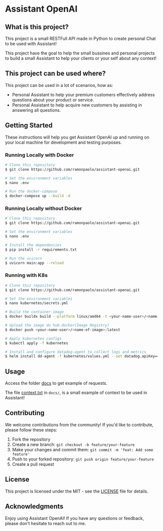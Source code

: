 # Assistant OpenAI

## What is this project?

This project is a small RESTFull API made in Python to create personal Chat to be used with Assistant!

This project have the goal to help the small bussines and personal projects to build a small Assistant to help your clients or your self about any context!

## This project can be used where?

This project can be used in a lot of scenarios, how as:

- Personal Assistant to help your premium customers effectively address questions about your product or service.
- Personal Assistant to help acquire new customers by assisting in answering all questions.

## Getting Started

These instructions will help you get Assistant OpenAI up and running on your local machine for development and testing purposes.

### Running Locally with Docker
```bash
# Clone this repository
$ git clone https://github.com/ramonpaolo/assistant-openai.git

# Set the environment variables
$ nano .env

# Run the docker-compose
$ docker-compose up --build -d
```

### Running Locally without Docker
```bash
# Clone this repository
$ git clone https://github.com/ramonpaolo/assistant-openai.git

# Set the environment variables
$ nano .env

# Install the dependencies
$ pip install -r requirements.txt

# Run the uvicorn
$ uvicorn main:app --reload
```

### Running with K8s
```bash
# Clone this repository
$ git clone https://github.com/ramonpaolo/assistant-openai.git

# Set the environment variables
$ nano kubernetes/secrets.yml

# Build the container image
$ docker buildx build --platform linux/amd64 -t <your-name-user>/<name-of-image>:latest .

# Upload the image do hub.docker(Image Registry)
$ docker push <your-name-user>/<name-of-image>:latest

# Apply kubernetes configs
$ kubectl apply -f kubernetes

# Install and configure datadog-agent to collect logs and metrics
$ helm install dd-agent -f kubernetes/values.yml --set datadog.apiKey=<api-key> datadog/datadog
```

## Usage

Access the folder [docs](docs/) to get example of requests.

The file [context.txt](docs/context.txt) in `docs/`, is a small example of context to be used in Assistant!

## Contributing

We welcome contributions from the community! If you'd like to contribute, please follow these steps:

1. Fork the repository
2. Create a new branch: `git checkout -b feature/your-feature`
3. Make your changes and commit them: `git commit -m 'feat: Add some feature'`
4. Push to your forked repository: `git push origin feature/your-feature`
5. Create a pull request

## License

This project is licensed under the MIT - see the [LICENSE](LICENSE) file for details.

## Acknowledgments

Enjoy using Assistant OpenAI! If you have any questions or feedback, please don't hesitate to reach out to me.
